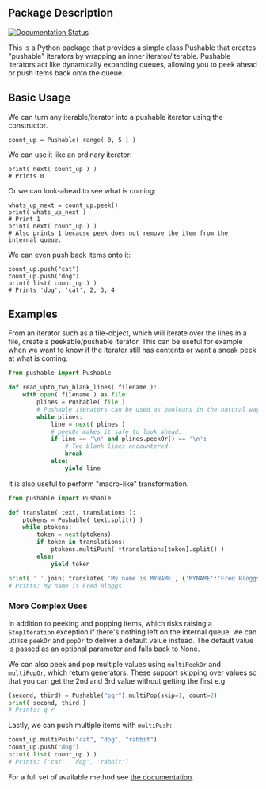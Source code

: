 ## Package Description

[![Documentation Status](https://readthedocs.org/projects/pushable/badge/?version=latest)](https://pushable.readthedocs.io/en/latest/?badge=latest)

This is a Python package that provides a simple class Pushable that creates "pushable" iterators by wrapping an inner iterator/iterable. Pushable iterators act like dynamically expanding queues, allowing you to peek ahead or push items back onto the queue.


## Basic Usage

We can turn any iterable/iterator into a pushable iterator using the constructor.
```
count_up = Pushable( range( 0, 5 ) )
```

We can use it like an ordinary iterator:
```
print( next( count_up ) )
# Prints 0
```

Or we can look-ahead to see what is coming:
```
whats_up_next = count_up.peek()
print( whats_up_next )
# Print 1
print( next( count_up ) )
# Also prints 1 because peek does not remove the item from the internal queue.
```

We can even push back items onto it:
```
count_up.push("cat")
count_up.push("dog")
print( list( count_up ) )
# Prints 'dog', 'cat', 2, 3, 4
```

## Examples

From an iterator such as a file-object, which will iterate over the lines in a file, create a peekable/pushable iterator. This can be useful for example when we want to know if the iterator still has contents or want a sneak peek at what is coming.

```py
from pushable import Pushable

def read_upto_two_blank_lines( filename ):
    with open( filename ) as file:
        plines = Pushable( file )
        # Pushable iterators can be used as booleans in the natural way.
        while plines:
            line = next( plines )
            # peekOr makes it safe to look ahead.
            if line == '\n' and plines.peekOr() == '\n':
                # Two blank lines encountered.
                break
            else:
                yield line        
```

It is also useful to perform "macro-like" transformation.

```py
from pushable import Pushable

def translate( text, translations ):
    ptokens = Pushable( text.split() )
    while ptokens:
        token = next(ptokens)
        if token in translations:
            ptokens.multiPush( *translations[token].split() )
        else:
            yield token

print( ' '.join( translate( 'My name is MYNAME', {'MYNAME':'Fred Bloggs'} ) ) ) 
# Prints: My name is Fred Bloggs
```

### More Complex Uses

In addition to peeking and popping items, which risks raising a
`StopIteration` exception if there's nothing left on the internal queue, we
can utilise `peekOr` and `popOr` to deliver a default value instead. The 
default value is passed as an optional parameter and falls back to None.

We can also peek and pop multiple values using `multiPeekOr` and `multiPopOr`, 
which return generators. These support skipping over values so that you can
get the 2nd and 3rd value without getting the first e.g.

```py
(second, third) = Pushable("pqr").multiPop(skip=1, count=2)
print( second, third )
# Prints: q r
```

Lastly, we can push multiple items with `multiPush`:
```py
count_up.multiPush("cat", "dog", "rabbit")
count_up.push("dog")
print( list( count_up ) )
# Prints: ['cat', 'dog', 'rabbit']
```

For a full set of available method see [the documentation](https://pushable.readthedocs/).
